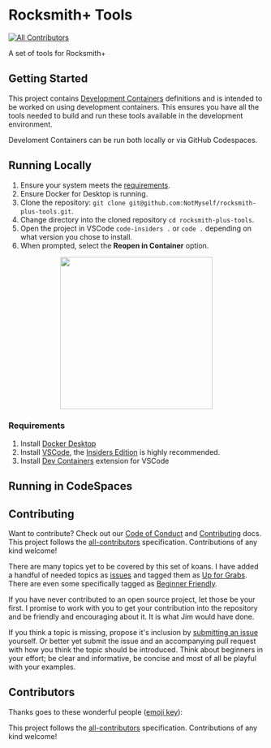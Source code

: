 # Rocksmith+ Tools

[![All Contributors](https://img.shields.io/github/all-contributors/NotMyself/rocksmith-plus-tools?color=ee8449&style=flat-square)](#contributors)

A set of tools for Rocksmith+

## Getting Started

This project contains [Development Containers](https://containers.dev/) definitions and is intended to be worked on using development containers. This ensures you have all the tools needed to build and run these tools available in the development environment. 

Develoment Containers can be run both locally or via GitHub Codespaces.

## Running Locally

1. Ensure your system meets the [requirements](#requirements).
1. Ensure Docker for Desktop is running.
1. Clone the repository: `git clone git@github.com:NotMyself/rocksmith-plus-tools.git`.
1. Change directory into the cloned repository `cd rocksmith-plus-tools`.
1. Open the project in VSCode `code-insiders .` or `code .` depending on what version you chose to install.
1. When prompted, select the **Reopen in Container** option.

<p align="center">
<img width="300px" src="https://github.com/NotMyself/rocksmith-plus-tools/blob/feat/readme-getting-started/docs/reopen-in-container.dialog.png?raw=true" />
</p>

### Requirements
1. Install [Docker Desktop](https://www.docker.com/products/docker-desktop/)
1. Install [VSCode](https://code.visualstudio.com/), the [Insiders Edition](https://code.visualstudio.com/insiders) is highly recommended.
1. Install [Dev Containers](https://marketplace.visualstudio.com/items?itemName=ms-vscode-remote.remote-containers) extension for VSCode

## Running in CodeSpaces

## Contributing

Want to contribute? Check out our [Code of Conduct](./docs/CODE_OF_CONDUCT.md) and [Contributing](./docs/CONTRIBUTING.md) docs. This project follows the [all-contributors](https://github.com/all-contributors/all-contributors) specification. Contributions of any kind welcome!

There are many topics yet to be covered by this set of koans. I have added a handful of needed topics as [issues](https://github.com/NotMyself/rocksmith-plus-tools/issues) and tagged them as [Up for Grabs](https://github.com/NotMyself/rocksmith-plus-tools/issues?q=is%3Aopen+is%3Aissue+label%3A%22Up+for+Grabs%22). There are even some specifically tagged as [Beginner Friendly](https://github.com/NotMyself/rocksmith-plus-tools/issues?q=is%3Aopen+is%3Aissue+label%3A%22Beginner+Friendly%22).

If you have never contributed to an open source project, let those be your first. I promise to work with you to get your contribution into the repository and be friendly and encouraging about it. It is what Jim would have done.

If you think a topic is missing, propose it's inclusion by [submitting an issue](https://github.com/NotMyself/rocksmith-plus-tools/issues/new) yourself. Or better yet submit the issue and an accompanying pull request with how you think the topic should be introduced. Think about beginners in your effort; be clear and informative, be concise and most of all be playful with your examples.

## Contributors

Thanks goes to these wonderful people ([emoji key](https://allcontributors.org/docs/en/emoji-key)):

<!-- ALL-CONTRIBUTORS-LIST:START - Do not remove or modify this section -->
<!-- prettier-ignore-start -->
<!-- markdownlint-disable -->

<!-- markdownlint-restore -->
<!-- prettier-ignore-end -->
<!-- ALL-CONTRIBUTORS-LIST:END -->

This project follows the [all-contributors](https://github.com/all-contributors/all-contributors) specification. Contributions of any kind welcome!
